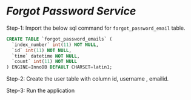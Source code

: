 # _Forgot Password Service_

Step-1: Import the below sql command for ```forgot_password_email``` table.

```sql
CREATE TABLE `forgot_password_emails` (
  `index_number` int(11) NOT NULL,
  `id` int(11) NOT NULL,
  `time` datetime NOT NULL,
  `count` int(11) NOT NULL
) ENGINE=InnoDB DEFAULT CHARSET=latin1;
```

Step-2: Create the user table with column id, username , emailid.

Step-3: Run the application
